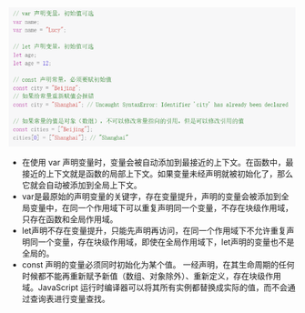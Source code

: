 ![var/let/const](/images/let.png)  
* 在使用 var 声明变量时，变量会被自动添加到最接近的上下文。在函数中，最接近的上下文就是函数的局部上下文。如果变量未经声明就被初始化了，那么它就会自动被添加到全局上下文。  
* var是最原始的声明变量的关键字，存在变量提升，声明的变量会被添加到全局变量中，在同一个作用域下可以重复声明同一个变量，不存在块级作用域，只存在函数和全局作用域。  
* let声明不存在变量提升，只能先声明再访问，在同一个作用域下不允许重复声明同一个变量，存在块级作用域，即使在全局作用域下，let声明的变量也不是全局的。  
* const 声明的变量必须同时初始化为某个值。 一经声明，在其生命周期的任何时候都不能再重新赋予新值（数组、对象除外）、重新定义，存在块级作用域。JavaScript 运行时编译器可以将其所有实例都替换成实际的值，而不会通过查询表进行变量查找。